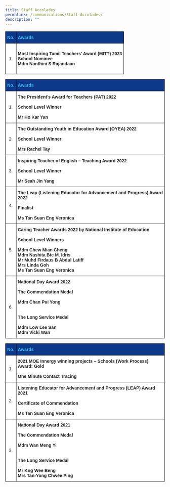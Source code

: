 ```yaml
---
title: Staff Accolades
permalink: /communications/Staff-Accolades/
description: ""
---
```

<style type="text/css">
.tg  {border-collapse:collapse;border-spacing:0;}
.tg td{border-color:black;border-style:solid;border-width:1px;font-family:Arial, sans-serif;font-size:14px;
  overflow:hidden;padding:10px 5px;word-break:normal;}
.tg th{border-color:black;border-style:solid;border-width:1px;font-family:Arial, sans-serif;font-size:14px;
  font-weight:normal;overflow:hidden;padding:10px 5px;word-break:normal;}
.tg .tg-l2bf{background-color:#FFF;color:#222;font-weight:bold;text-align:left;vertical-align:top}
.tg .tg-dik8{background-color:#0C3989;color:#40B9F0;font-weight:bold;text-align:left;vertical-align:middle}
.tg .tg-jtqe{background-color:#0C3989;color:#40B9F0;font-weight:bold;text-align:center;vertical-align:middle}
.tg .tg-a3j2{background-color:#FFF;color:#222;text-align:center;vertical-align:middle}
</style>
<table class="tg">
<thead>
  <tr>
    <th class="tg-jtqe"><span style="font-weight:bold;color:#40B9F0;background-color:#0C3989">No.</span></th>
    <th class="tg-dik8"><span style="font-weight:bold;color:#40B9F0;background-color:#0C3989">Awards</span></th>
  </tr>
</thead>
<tbody>
  <tr>
    <td class="tg-a3j2"><span style="color:#222;background-color:#FFF">1.</span></td>
    <td class="tg-l2bf">   

Most Inspiring Tamil Teachers' Award (MITT) 2023<br>School Nominee<br>
Mdm Nanthini S Rajandaan</td>
  </tr>
  <tr>
<style type="text/css">
.tg  {border-collapse:collapse;border-spacing:0;}
.tg td{border-color:black;border-style:solid;border-width:1px;font-family:Arial, sans-serif;font-size:14px;
  overflow:hidden;padding:10px 5px;word-break:normal;}
.tg th{border-color:black;border-style:solid;border-width:1px;font-family:Arial, sans-serif;font-size:14px;
  font-weight:normal;overflow:hidden;padding:10px 5px;word-break:normal;}
.tg .tg-l2bf{background-color:#FFF;color:#222;font-weight:bold;text-align:left;vertical-align:top}
.tg .tg-dik8{background-color:#0C3989;color:#40B9F0;font-weight:bold;text-align:left;vertical-align:middle}
.tg .tg-jtqe{background-color:#0C3989;color:#40B9F0;font-weight:bold;text-align:center;vertical-align:middle}
.tg .tg-a3j2{background-color:#FFF;color:#222;text-align:center;vertical-align:middle}
</style>
</tr></tbody></table><table class="tg">
<thead>
  <tr>
    <th class="tg-jtqe"><span style="font-weight:bold;color:#40B9F0;background-color:#0C3989">No.</span></th>
    <th class="tg-dik8"><span style="font-weight:bold;color:#40B9F0;background-color:#0C3989">Awards</span></th>
  </tr>
</thead>
<tbody>
  <tr>
    <td class="tg-a3j2"><span style="color:#222;background-color:#FFF">1.</span></td>
    <td class="tg-l2bf">The President’s Award for Teachers (PAT) 2022<br><br>School Level Winner<br><br>Mr Ho Kar Yan</td>
  </tr>
  <tr>
    <td class="tg-a3j2"><span style="color:#222;background-color:#FFF">2.</span></td>
    <td class="tg-l2bf">The Outstanding Youth in Education Award (OYEA) 2022<br><br>School Level Winner<br><br>Mrs Rachel Tay</td>
  </tr>
  <tr>
    <td class="tg-a3j2"><span style="color:#222;background-color:#FFF">3.</span></td>
    <td class="tg-l2bf">Inspiring Teacher of English – Teaching Award 2022<br><br>School Level Winner<br><br>Mr Seah Jin Yang</td>
  </tr>
  <tr>
    <td class="tg-a3j2"><span style="color:#222;background-color:#FFF">4.</span></td>
    <td class="tg-l2bf">The Leap (Listening Educator for Advancement and Progress) Award 2022<br><br>Finalist<br><br>Ms Tan Suan Eng Veronica</td>
  </tr>
  <tr>
    <td class="tg-a3j2"><span style="color:#222;background-color:#FFF">5.</span></td>
    <td class="tg-l2bf">Caring Teacher Awards 2022 by National Institute of Education<br><br>School Level Winners<br><br>Mdm Chew Mian Cheng<br>Mdm Nashita Bte M. Idris<br>Mr Muhd Firdaus B Abdul Latiff<br>Mrs Linda Goh<br>Ms Tan Suan Eng Veronica</td>
  </tr>
  <tr>
    <td class="tg-a3j2"><span style="color:#222;background-color:#FFF">6.</span></td>
    <td class="tg-l2bf">National Day Award 2022<br><br>The Commendation Medal<br><br>Mdm Chan Pui Yong<br><br><br>The Long Service Medal<br><br>Mdm Low Lee San<br>Mdm Vicki Wan</td>
  </tr>
</tbody>
</table>

<style type="text/css">
.tg  {border-collapse:collapse;border-spacing:0;}
.tg td{border-color:black;border-style:solid;border-width:1px;font-family:Arial, sans-serif;font-size:14px;
  overflow:hidden;padding:10px 5px;word-break:normal;}
.tg th{border-color:black;border-style:solid;border-width:1px;font-family:Arial, sans-serif;font-size:14px;
  font-weight:normal;overflow:hidden;padding:10px 5px;word-break:normal;}
.tg .tg-l2bf{background-color:#FFF;color:#222;font-weight:bold;text-align:left;vertical-align:top}
.tg .tg-dik8{background-color:#0C3989;color:#40B9F0;font-weight:bold;text-align:left;vertical-align:middle}
.tg .tg-a3j2{background-color:#FFF;color:#222;text-align:center;vertical-align:middle}
</style>
<table class="tg">
<thead>
  <tr>
    <th class="tg-dik8"><span style="font-weight:bold;color:#40B9F0;background-color:#0C3989">No.</span></th>
    <th class="tg-dik8"><span style="font-weight:bold;color:#40B9F0;background-color:#0C3989">Awards</span></th>
  </tr>
</thead>
<tbody>
  <tr>
    <td class="tg-a3j2"><span style="color:#222;background-color:#FFF">1.</span></td>
    <td class="tg-l2bf">2021 MOE Innergy winning projects – Schools (Work Process)<br>Award: Gold<br><br>One Minute Contact Tracing</td>
  </tr>
  <tr>
    <td class="tg-a3j2"><span style="color:#222;background-color:#FFF">2.</span></td>
    <td class="tg-l2bf">Listening Educator for Advancement and Progress (LEAP) Award 2021<br><br>Certificate of Commendation<br><br>Ms Tan Suan Eng Veronica</td>
  </tr>
  <tr>
    <td class="tg-a3j2"><span style="color:#222;background-color:#FFF">3.</span></td>
    <td class="tg-l2bf">National Day Award 2021<br><br>The Commendation Medal<br><br>Mdm Wan Meng Yi<br><br><br>The Long Service Medal<br><br>Mr Kng Wee Beng<br>Mrs Tan-Yong Chwee Ping</td>
  </tr>
</tbody>
</table>